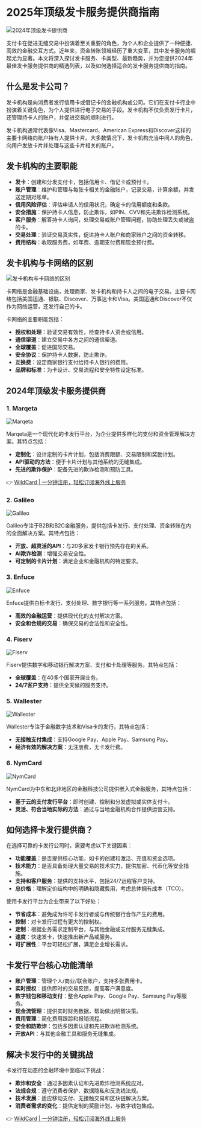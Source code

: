 # 2025年顶级发卡服务提供商指南

![2024年顶级发卡提供商](https://bbtdd.com/img/613672907228645.webp)

支付卡在促进无缝交易中扮演着至关重要的角色，为个人和企业提供了一种便捷、高效的金融交互方式。近年来，资金转账领域经历了重大变革，其中发卡服务的崛起尤为显著。本文将深入探讨发卡服务、卡类型、最新趋势，并为您提供2024年最佳发卡服务提供商的精选列表，以及如何选择适合的发卡服务提供商的指南。

## 什么是发卡公司？

发卡机构是向消费者发行信用卡或借记卡的金融机构或公司。它们在支付卡行业中扮演着关键角色，为个人提供进行电子交易的手段。发卡机构不仅负责发行卡片，还管理持卡人的账户，并促进交易的顺利进行。

发卡机构通常代表像Visa、Mastercard、American Express和Discover这样的主要卡网络向账户持有人提供卡片。大多数情况下，发卡机构充当中间人的角色，向用户发放卡片并处理与这些卡片相关的账户。

## 发卡机构的主要职能

- **发卡**：创建和分发支付卡，包括信用卡、借记卡或预付卡。
- **账户管理**：维护和管理与每张卡相关的金融账户，记录交易，计算余额，并发送定期对账单。
- **信用风险评估**：评估申请人的信用状况，确定卡的信用额度和条款。
- **安全措施**：保护持卡人信息，防止欺诈，如PIN、CVV和先进欺诈检测系统。
- **客户服务**：解答持卡人询问，处理交易或账户管理问题，协助处理丢失或被盗的卡。
- **交易处理**：验证交易真实性，促进持卡人账户和商家账户之间的资金转移。
- **费用结构**：收取服务费，如年费、逾期支付费和现金预付费。

## 发卡机构与卡网络的区别

![发卡机构与卡网络的区别](https://bbtdd.com/img/76403591.webp)

卡网络是金融基础设施，处理商家、发卡机构和持卡人之间的电子交易。主要卡网络包括美国运通、银联、Discover、万事达卡和Visa。美国运通和Discover不仅作为网络运营，还发行自己的卡。

卡网络的主要职能包括：
- **授权和处理**：验证交易有效性，检查持卡人资金或信用。
- **通信渠道**：建立交易中各方之间的通信渠道。
- **全球覆盖**：促进国际交易。
- **安全协议**：保护持卡人数据，防止欺诈。
- **互换费**：设定商家银行支付给持卡人银行的费用。
- **品牌和标准**：为卡设计、交易流程和安全特性设定标准。

## 2024年顶级发卡服务提供商

### 1. Marqeta

![Marqeta](https://bbtdd.com/img/5594377873266.webp)

Marqeta是一个现代化的卡发行平台，为企业提供多样化的支付和资金管理解决方案。其特点包括：

- **定制化**：设计定制的卡片计划，包括消费限额、交易限制和奖励计划。
- **API驱动的方法**：便于卡片计划与其他系统的无缝集成。
- **先进的欺诈保护**：配备先进的欺诈检测和预防工具。

👉 [WildCard | 一分钟注册，轻松订阅海外线上服务](https://bbtdd.com/WildCard)

### 2. Galileo

![Galileo](https://bbtdd.com/img/76395962.webp)

Galileo专注于B2B和B2C金融服务，提供包括卡发行、支付处理、资金转账在内的全面解决方案。其特点包括：

- **开放、超灵活的API**：与20多家发卡银行预先存在的关系。
- **AI欺诈检测**：增强交易安全性。
- **可定制的卡片计划**：满足企业和金融机构的特定要求。

### 3. Enfuce

![Enfuce](https://bbtdd.com/img/74040000.webp)

Enfuce提供白标卡发行、支付处理、数字银行等一系列服务。其特点包括：

- **高效的金融运营**：提供现代化的支付解决方案。
- **安全和合规的交易**：确保交易的合法性和安全性。

### 4. Fiserv

![Fiserv](https://bbtdd.com/img/845773310.webp)

Fiserv提供数字和移动银行解决方案、支付和卡处理等服务。其特点包括：

- **全球覆盖**：在40多个国家开展业务。
- **24/7客户支持**：提供全天候的服务支持。

### 5. Wallester

![Wallester](https://bbtdd.com/img/79853204492.webp)

Wallester专注于金融数字技术和Visa卡的发行，其特点包括：

- **无接触支付集成**：支持Google Pay、Apple Pay、Samsung Pay。
- **经济有效的解决方案**：无注册费，无卡发行费。

### 6. NymCard

![NymCard](https://bbtdd.com/img/7652762976.webp)

NymCard为中东和北非地区的金融科技公司提供嵌入式金融服务，其特点包括：

- **基于云的支付发行平台**：即时创建、控制和分发虚拟或实体支付卡。
- **灵活、符合当地实际的方法**：通过与当地金融机构合作提供运营支持。

## 如何选择卡发行提供商？

在选择可靠的卡发行公司时，需要考虑以下关键因素：

- **功能覆盖**：是否提供核心功能，如卡的创建和激活、充值和资金选项。
- **技术能力**：是否具备处理大量交易的技术实力，提供加密、代币化等安全措施。
- **支持和客户服务**：提供的支持水平，包括24/7远程客户支持。
- **总价格**：理解定价结构中的明确和隐藏费用，考虑总体拥有成本（TCO）。

使用卡发行平台为企业带来了以下好处：

- **节省成本**：避免成为许可卡发行者或与传统银行合作产生的费用。
- **控制**：对卡发行过程有更大的控制权。
- **定制**：根据业务需求定制平台，与其他金融或支付服务无缝集成。
- **速度**：快速发卡，快速推出新产品或服务。
- **可扩展性**：平台可轻松扩展，满足企业增长需求。

## 卡发行平台核心功能清单

- **账户管理**：管理个人/商业/联合账户，支持多张费用卡。
- **实时授权**：提供即时的交易反馈，提高客户满意度。
- **数字钱包和移动支付**：整合Apple Pay、Google Pay、Samsung Pay等服务。
- **现金流管理**：提供实时财务数据，帮助做出明智决策。
- **费用管理**：简化费用跟踪和报销流程。
- **安全和防欺诈**：包括多因素认证和先进欺诈检测系统。
- **开放API**：与其他金融工具和服务无缝集成。

## 解决卡发行中的关键挑战

卡发行在动态的金融环境中面临以下挑战：

- **欺诈和安全**：通过多因素认证和先进欺诈检测系统应对。
- **法规合规**：遵守消费者保护、数据隐私和反洗钱法规。
- **技术发展**：适应移动支付、无接触交易和区块链解决方案。
- **消费者需求的变化**：提供定制的奖励计划，与数字钱包集成。

👉 [WildCard | 一分钟注册，轻松订阅海外线上服务](https://bbtdd.com/WildCard)